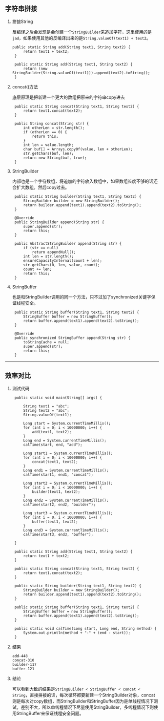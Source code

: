 ## 字符串拼接

1. 拼接String

   反编译之后会发现是会创建一个```StringBuilder```来追加字符，这里使用的是```jad```，如果使用其他的反编译出来的是```String.valueOf(text1) + text2```。

   ```
   public static String add(String text1, String text2) {
		return text1 + text2;
	}
   ```

   ```
    public static String add(String text1, String text2) {
        return (new StringBuilder(String.valueOf(text1))).append(text2).toString();
    }
   ```

2. concat()方法

   底层原理是把新建一个更大的数组把原来的字符串copy进去

   ```
	public static String concat(String text1, String text2) {
		return text1.concat(text2);
	}
   ```

   ```
    public String concat(String str) {
        int otherLen = str.length();
        if (otherLen == 0) {
            return this;
        }
        int len = value.length;
        char buf[] = Arrays.copyOf(value, len + otherLen);
        str.getChars(buf, len);
        return new String(buf, true);
    }
   ```

3. StringBuilder

   内部也是一个字符数组，将追加的字符放入数组中，如果数组长度不够的话还会扩大数组，然后copy过去。

   ```
	public static String builder(String text1, String text2) {
		StringBuilder builder = new StringBuilder();
		return builder.append(text1).append(text2).toString();
	}
   ```

   ```
    @Override
    public StringBuilder append(String str) {
        super.append(str);
        return this;
    }

    public AbstractStringBuilder append(String str) {
        if (str == null)
            return appendNull();
        int len = str.length();
        ensureCapacityInternal(count + len);
        str.getChars(0, len, value, count);
        count += len;
        return this;
    }   
   ```

4. StringBuffer

   也是和StringBuilder调用的同一个方法，只不过加了synchronized关键字保证线程安全。

   ```
	public static String buffer(String text1, String text2) {
		StringBuffer buffer = new StringBuffer();
		return buffer.append(text1).append(text2).toString();
	}
   ```

   ```
    @Override
    public synchronized StringBuffer append(String str) {
        toStringCache = null;
        super.append(str);
        return this;
    }

   ```

---


## 效率对比

1. 测试代码

   ```
	public static void main(String[] args) {

		String text1 = "abc";
		String text2 = "abc";
		String.valueOf(text1);

		Long start = System.currentTimeMillis();
		for (int i = 0; i < 10000000; i++) {
			add(text1, text2);
		}
		Long end = System.currentTimeMillis();
		calTime(start, end, "add");

		Long start1 = System.currentTimeMillis();
		for (int i = 0; i < 10000000; i++) {
			concat(text1, text2);
		}
		Long end1 = System.currentTimeMillis();
		calTime(start1, end1, "concat");

		Long start2 = System.currentTimeMillis();
		for (int i = 0; i < 10000000; i++) {
			builder(text1, text2);
		}
		Long end2 = System.currentTimeMillis();
		calTime(start2, end2, "builder");

		Long start3 = System.currentTimeMillis();
		for (int i = 0; i < 10000000; i++) {
			buffer(text1, text2);
		}
		Long end3 = System.currentTimeMillis();
		calTime(start3, end3, "buffer");

	}

	public static String add(String text1, String text2) {
		return text1 + text2;
	}

	public static String concat(String text1, String text2) {
		return text1.concat(text2);
	}

	public static String builder(String text1, String text2) {
		StringBuilder builder = new StringBuilder();
		return builder.append(text1).append(text2).toString();
	}

	public static String buffer(String text1, String text2) {
		StringBuffer buffer = new StringBuffer();
		return buffer.append(text1).append(text2).toString();
	}

	public static void calTime(Long start, Long end, String method) {
		System.out.println(method + "-" + (end - start));
	}

   ```

2. 结果

   ```
   add-448
   concat-310
   builder-117
   buffer-121
   ```

3. 结论

   可以看到大致的结果是```StringBuilder < StringBuffer < concat < String```，直接拼接的话，每次循环都要新建一个StringBuilder对象，concat则是每次对copy数组，而StringBuilder和StringBuffer因为是单线程情况下测试，差别不大，所以单线程情况下尽量使用StringBuilder，多线程情况下则使用StringBuffer来保证线程安全问题。